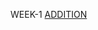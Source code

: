 WEEK-1 [ADDITION](https://github.com/Borigam-sakshitha/2203A51596_DAA_Batch-02/blob/main/WEEK-1%20ADDITION.c)
